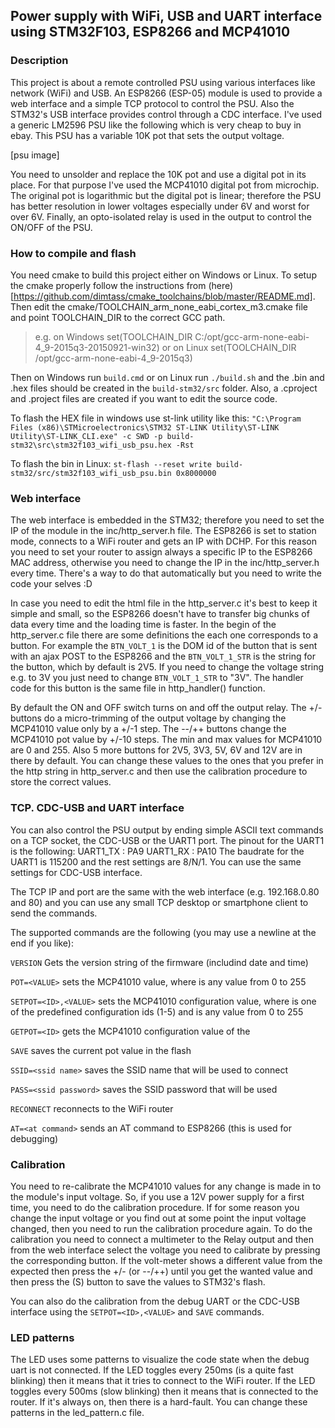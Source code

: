 Power supply with WiFi, USB and UART interface using STM32F103, ESP8266 and MCP41010
----

### Description

This project is about a remote controlled PSU using various interfaces like network (WiFi) and USB. An ESP8266 (ESP-05) module is used to provide a web interface and a simple TCP protocol to control the PSU. Also the STM32's USB interface provides control through a CDC interface. I've used a generic LM2596 PSU like the following which is very cheap to buy in ebay. This PSU has a variable 10K pot that sets the output voltage.

[psu image]

You need to unsolder and replace the 10K pot and use a digital pot in its place. For that purpose I've used the MCP41010 digital pot from microchip. The original pot is logarithmic but the digital pot is linear; therefore the PSU has better resolution in lower voltages especially under 6V and worst for over 6V. Finally, an opto-isolated relay is used in the output to control the ON/OFF of the PSU.

### How to compile and flash
You need cmake to build this project either on Windows or Linux. To setup the cmake properly follow the instructions from (here)[https://github.com/dimtass/cmake_toolchains/blob/master/README.md]. Then edit the cmake/TOOLCHAIN_arm_none_eabi_cortex_m3.cmake file and point TOOLCHAIN_DIR to the correct GCC path.
> e.g. on Windows
> set(TOOLCHAIN_DIR C:/opt/gcc-arm-none-eabi-4_9-2015q3-20150921-win32)
> or on Linux
> set(TOOLCHAIN_DIR /opt/gcc-arm-none-eabi-4_9-2015q3)

Then on Windows run ```build.cmd``` or on Linux run ```./build.sh``` and the .bin and .hex files should be created in the ```build-stm32/src``` folder. Also, a .cproject and .project files are created if you want to edit the source code.

To flash the HEX file in windows use st-link utility like this:
```"C:\Program Files (x86)\STMicroelectronics\STM32 ST-LINK Utility\ST-LINK Utility\ST-LINK_CLI.exe" -c SWD -p build-stm32\src\stm32f103_wifi_usb_psu.hex -Rst```

To flash the bin in Linux:
```st-flash --reset write build-stm32/src/stm32f103_wifi_usb_psu.bin 0x8000000```

### Web interface
The web interface is embedded in the STM32; therefore you need to set the IP of the module in the inc/http_server.h file. The ESP8266 is set to station mode, connects to a WiFi router and gets an IP with DCHP. For this reason you need to set your router to assign always a specific IP to the ESP8266 MAC address, otherwise you need to change the IP in the inc/http_server.h every time. There's a way to do that automatically but you need to write the code your selves :D

In case you need to edit the html file in the http_server.c it's best to keep it simple and small, so the ESP8266 doesn't have to transfer big chunks of data every time and the loading time is faster. In the begin of the http_server.c file there are some definitions the each one corresponds to a button. For example the ```BTN_VOLT_1``` is the DOM id of the button that is sent with an ajax POST to the ESP8266 and the ```BTN_VOLT_1_STR``` is the string for the button, which by default is 2V5. If you need to change the voltage string e.g. to 3V you just need to change ```BTN_VOLT_1_STR``` to "3V". The handler code for this button is the same file in http_handler() function.

By default the ON and OFF switch turns on and off the output relay. The +/- buttons do a micro-trimming of the output voltage by changing the MCP41010 value only by a +/-1 step. The --/++ buttons change the MCP41010 pot value by +/-10 steps. The min and max values for MCP41010 are 0 and 255. Also 5 more buttons for 2V5, 3V3, 5V, 6V and 12V are in there by default. You can change these values to the ones that you prefer in the http string in http_server.c and then use the calibration procedure to store the correct values.

### TCP. CDC-USB and UART interface
You can also control the PSU output by ending simple ASCII text commands on a TCP socket, the CDC-USB or the UART1 port.
The pinout for the UART1 is the following:
UART1_TX : PA9
UART1_RX : PA10
The baudrate for the UART1 is 115200 and the rest settings are 8/N/1. You can use the same settings for CDC-USB interface.

The TCP IP and port are the same with the web interface (e.g. 192.168.0.80 and 80) and you can use any small TCP desktop or smartphone client to send the commands.

The supported commands are the following (you may use a newline at the end if you like):

```VERSION```
    Gets the version string of the firmware (includind date and time)

```POT=<VALUE>```
    sets the MCP41010 value, where <VALUE> is any value from 0 to 255

```SETPOT=<ID>,<VALUE>```
    sets the MCP41010 configuration value, where <ID> is one of the predefined configuration ids (1-5) and <VALUE> is any value from 0 to 255
	
```GETPOT=<ID>```
    gets the MCP41010 configuration value of the <ID>

```SAVE```
    saves the current pot value in the flash

```SSID=<ssid name>```
    saves the SSID name that will be used to connect

```PASS=<ssid password>```
    saves the SSID password that will be used

```RECONNECT```
    reconnects to the WiFi router

```AT=<at command>```
    sends an AT command to ESP8266 (this is used for debugging)

### Calibration
You need to re-calibrate the MCP41010 values for any change is made in to the module's input voltage. So, if you use a 12V power supply for a first time, you need to do the calibration procedure. If for some reason you change the input voltage or you find out at some point the input voltage changed, then you need to run the calibration procedure again. To do the calibration you need to connect a multimeter to the Relay output and then from the web interface select the voltage you need to calibrate by pressing the corresponding button. If the volt-meter shows a different value from the expected then press the +/- (or --/++) until you get the wanted value and then press the (S) button to save the values to STM32's flash.

You can also do the calibration from the debug UART or the CDC-USB interface using the ```SETPOT=<ID>,<VALUE>``` and ```SAVE``` commands.

### LED patterns
The LED uses some patterns to visualize the code state when the debug uart is not connected. If the LED toggles every 250ms (is a quite fast blinking) then it means that it tries to connect to the WiFi router. If the LED toggles every 500ms (slow blinking) then it means that is connected to the router. If it's always on, then there is a hard-fault. You can change these patterns in the led_pattern.c file.
